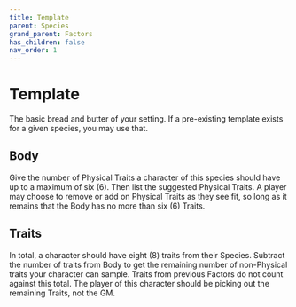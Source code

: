 ```yaml
---
title: Template
parent: Species
grand_parent: Factors
has_children: false
nav_order: 1
---
```


# Template

The basic bread and butter of your setting. If a pre-existing template exists for a given species, you may use that.

## Body

Give the number of Physical Traits a character of this species should have up to a maximum of six (6). Then list the suggested Physical Traits. A player may choose to remove or add on Physical Traits as they see fit, so long as it remains that the Body has no more than six (6) Traits.

## Traits

In total, a character should have eight (8) traits from their Species. Subtract the number of traits from Body to get the remaining number of non-Physical traits your character can sample. Traits from previous Factors do not count against this total. The player of this character should be picking out the remaining Traits, not the GM.
